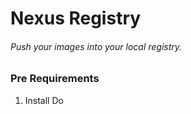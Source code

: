 # Nexus Registry

###### Push your images into your local registry.

### Pre Requirements

1. Install Do